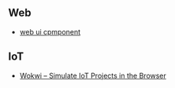 
## Web
- [web ui cpmponent](https://github.com/sobabear/web-ui-component)


## IoT
- [Wokwi – Simulate IoT Projects in the Browser](https://wokwi.com/)

